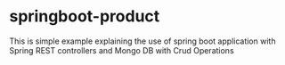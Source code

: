 # springboot-product
This is simple example explaining the use of spring boot application with Spring REST controllers and Mongo DB with Crud Operations 
